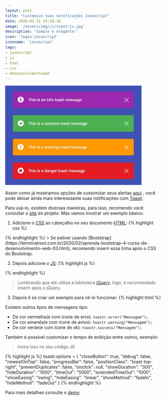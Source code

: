 ```yaml
---
layout: post
title: "Customize suas notificações Javascript"
date: 2020-03-31 14:18:18
image: '/assets/img/js/toastrjs.jpg'
description: 'Simple e elegante!'
icon: 'logos:javascript'
iconname: 'javascript'
tags:
- javascript
- js
- html
- css
- desenvolvimentoweb
---
```


![Customize suas notificações Javascript](/assets/img/js/toastrjs.jpg)

Assim como já mostramos opções de customizar seus alertas [aqui](https://terminalroot.com.br/2020/02/customize-o-alert-do-seu-javascript.html) , você pode deixar ainda mais interesssante suas notificações com [Toastr](https://github.com/CodeSeven/toastr).

Para usá-lo, existem diversas maneiras, para isso, recomendo você consultar o [site](https://github.com/CodeSeven/toastr) do projeto. Mas vamos mostrar um exemplo básico:

1. Adicione o [CSS](https://terminalroot.com.br/css/) ao cabeçalho no seu documento [HTML](https://terminalroot.com.br/html/):
{% highlight css %}
<link rel="stylesheet" href="https://cdnjs.cloudflare.com/ajax/libs/toastr.js/latest/toastr.min.css">
{% endhighlight %}
> Se estiver usando [Bootstrap](https://terminalroot.com.br/2020/02/aprenda-bootstrap-4-curso-de-desenvolvimento-web-03.html), recomendo inserir essa linha após o CSS do Bootstrap.

2. Depois adicione o [JS](https://terminalroot.com.br/2020/01/javascript.html):
{% highlight js %}
<script src="https://cdnjs.cloudflare.com/ajax/libs/toastr.js/latest/toastr.min.js"></script>
{% endhighlight %}
> Lembrando que ele utiliza a biblioteca [jQuery](https://jquery.com/), logo, é recomendado inserir após o jQuery.

3. Depois é só criar um exemplo para vê-lo funcionar:
{% highlight html %}
<!DOCTYPE html>
<!--
vim: et ts=2 sw=2 ft=html:
-->
<html lang="en">
  <head>
    <meta charset="UTF-8">
    <title>Teste Toastr</title>
    <link rel="stylesheet" href="https://cdnjs.cloudflare.com/ajax/libs/toastr.js/latest/toastr.min.css">
    <script src="http://code.jquery.com/jquery-1.9.1.js"></script>
    <script src="https://cdnjs.cloudflare.com/ajax/libs/toastr.js/latest/toastr.min.js"></script>
    <script>
      $(document).ready( function(){
        $('.my').click( function(){
          toastr.success("Tá funfandoo!");
        } );

      } );
    </script>

  </head>
  <body>
    <button class="my">Clique aqui para exibir a notificação</button>
  </body>
</html>
{% endhighlight %}
> **AVISO**: Tive alguns problemas em fazer funcionar com versões recentes de [jQuery](http://code.jquery.com/jquery-1.9.1.js) , por isso usei a versão **1.9.1** como exibido acima, que funcionou de boa!

<script async src="https://pagead2.googlesyndication.com/pagead/js/adsbygoogle.js"></script>
<!-- Informat -->
<ins class="adsbygoogle"
     style="display:block"
     data-ad-client="ca-pub-2838251107855362"
     data-ad-slot="2327980059"
     data-ad-format="auto"
     data-full-width-responsive="true"></ins>
<script>
(adsbygoogle = window.adsbygoogle || []).push({});
</script>
    

Existem outros tipos de mensagens tipo:
+ De cor vermelha(e com ícone de erro): `toastr.error("Mensagem");`
+ De cor amarela(e com ícone de aviso): `toastr.warning("Mensagem");`
+ De cor verde(e com ícone de ok): `toastr.success("Mensagem");`

Também é possível customizar o tempo de exibição entre outros, exemplo:
> Insira isso no seu código JS

{% highlight js %}
toastr.options = {
  "closeButton": true,
  "debug": false,
  "newestOnTop": false,
  "progressBar": false,
  "positionClass": "toast-top-right",
  "preventDuplicates": false,
  "onclick": null,
  "showDuration": "300",
  "hideDuration": "1000",
  "timeOut": "5000",
  "extendedTimeOut": "1000",
  "showEasing": "swing",
  "hideEasing": "linear",
  "showMethod": "fadeIn",
  "hideMethod": "fadeOut"
}
{% endhighlight %}

Para mais detalhes consulte o [demo](https://codeseven.github.io/toastr/demo.html).



